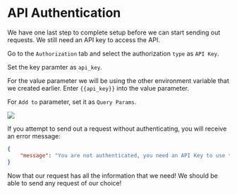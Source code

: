 # API Authentication

We have one last step to complete setup before we can start sending out requests. We still need an API key to access the API. 

Go to the `Authorization` tab and select the authorization `type` as `API Key`. 

Set the key paramter as `api_key`.

For the value parameter we will be using the other environment variable that we created earlier. Enter `{{api_key}}` into the value parameter. 

For `Add to` parameter, set it as `Query Params`.

![](https://projectbit.s3-us-west-1.amazonaws.com/darlene/postman/API_authenticate.PNG)

If you attempt to send out a request without authenticating, you will receive an error message:

```json
{
    "message": "You are not authenticated, you need an API Key to use this route"
}
```



Now that our request has all the information that we need! We should be able to send any request of our choice!